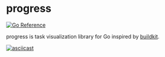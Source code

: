 # progress

[![Go Reference](https://pkg.go.dev/badge/github.com/wbrc/progress.svg)](https://pkg.go.dev/github.com/wbrc/progress)

progress is task visualization library for Go inspired by
[buildkit](https://github.com/moby/buildkit).

[![asciicast](https://asciinema.org/a/e0UuqVn2mW3HHDdB144DanyMM.svg)](https://asciinema.org/a/e0UuqVn2mW3HHDdB144DanyMM)